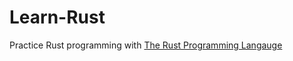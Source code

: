 # Learn-Rust

Practice Rust programming with [The Rust Programming Langauge](https://doc.rust-lang.org/book/)
